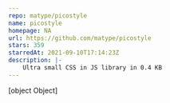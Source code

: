 ```yaml
---
repo: matype/picostyle
name: picostyle
homepage: NA
url: https://github.com/matype/picostyle
stars: 359
starredAt: 2021-09-10T17:14:23Z
description: |-
    Ultra small CSS in JS library in 0.4 KB
---
```


[object Object]
